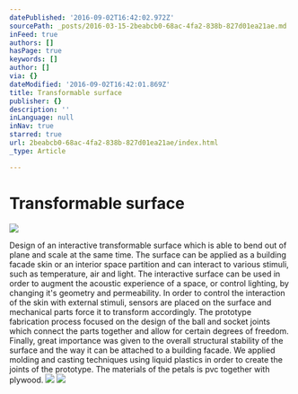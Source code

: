 ```yaml
---
datePublished: '2016-09-02T16:42:02.972Z'
sourcePath: _posts/2016-03-15-2beabcb0-68ac-4fa2-838b-827d01ea21ae.md
inFeed: true
authors: []
hasPage: true
keywords: []
author: []
via: {}
dateModified: '2016-09-02T16:42:01.869Z'
title: Transformable surface
publisher: {}
description: ''
inLanguage: null
inNav: true
starred: true
url: 2beabcb0-68ac-4fa2-838b-827d01ea21ae/index.html
_type: Article

---
```

# Transformable surface
![](https://s3-us-west-2.amazonaws.com/the-grid-img/p/14713bd121d2d65097cc0b56820b2e47c2b7c1d8.jpg)

Design of an interactive transformable surface which is able to bend out of plane and scale at the same time. The surface can be applied as a building facade skin or an interior space partition and can interact to various stimuli, such as temperature, air and light. The interactive surface can be used in order to augment the acoustic experience of a space, or control lighting, by changing it's geometry and permeability. In order to control the interaction of the skin with external stimuli, sensors are placed on the surface and mechanical parts force it to transform accordingly. The prototype fabrication process focused on the design of the ball and socket joints which connect the parts together and allow for certain degrees of freedom. Finally, great importance was given to the overall structural stability of the surface and the way it can be attached to a building facade. We applied molding and casting techniques using liquid plastics in order to create the joints of the prototype. The materials of the petals is pvc together with plywood.
![](https://s3-us-west-2.amazonaws.com/the-grid-img/p/d39eed858e3ed4be7eb7d8acab451560216c888f.jpg)
![](https://s3-us-west-2.amazonaws.com/the-grid-img/p/cfe3e921b55c12f7978ec408d46f138dc3d28f48.jpg)